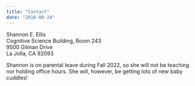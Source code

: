 ```yaml
---
title: "Contact"
date: "2018-08-24"
---
```


Shannon E. Ellis <br />
Cognitive Science Building, Room 243 <br />
9500 Gilman Drive <br />
La Jolla, CA 92093 <br />

Shannon is on parental leave during Fall 2022, so she will not
be teaching nor holding office hours. She will, however, be 
getting lots of new baby cuddles!
